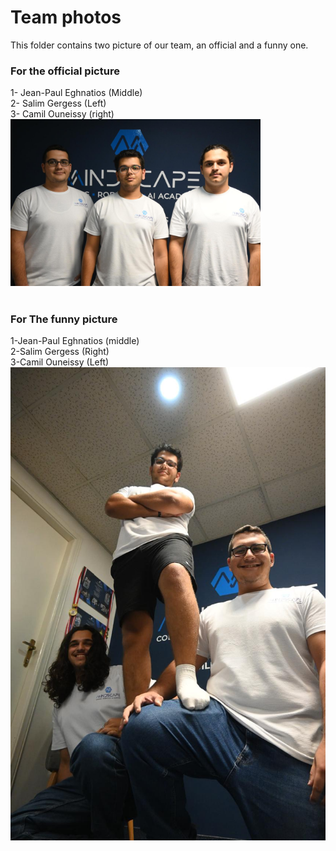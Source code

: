 # Team photos
This folder contains two picture of our team, an official and a funny one.
### For the official picture
1- Jean-Paul Eghnatios (Middle) <br>
2- Salim Gergess (Left) <br>
3- Camil Ouneissy (right) <br>
<img src="official team  photo.jpg" width=400></img>
<br>
<br>

### For The funny picture
1-Jean-Paul Eghnatios (middle) <br>
2-Salim Gergess (Right) <br>
3-Camil Ouneissy (Left) <br>
<img src="Funny team photo.jpg" > <br>





